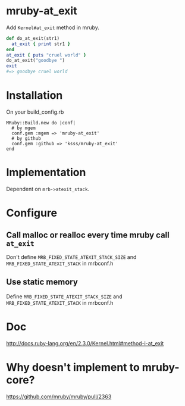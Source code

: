 mruby-at_exit
===

Add `Kernel#at_exit` method in mruby.

```rb
def do_at_exit(str1)
  at_exit { print str1 }
end
at_exit { puts "cruel world" }
do_at_exit("goodbye ")
exit
#=> goodbye cruel world
```

# Installation

On your build_config.rb

```
MRuby::Build.new do |conf|
  # by mgem
  conf.gem :mgem => 'mruby-at_exit'
  # by github
  conf.gem :github => 'ksss/mruby-at_exit'
end
```

# Implementation

Dependent on `mrb->atexit_stack`.

# Configure

## Call malloc or realloc every time mruby call `at_exit`

Don't define `MRB_FIXED_STATE_ATEXIT_STACK_SIZE` and `MRB_FIXED_STATE_ATEXIT_STACK` in mrbconf.h

## Use static memory

Define `MRB_FIXED_STATE_ATEXIT_STACK_SIZE` and `MRB_FIXED_STATE_ATEXIT_STACK` in mrbconf.h

# Doc

http://docs.ruby-lang.org/en/2.3.0/Kernel.html#method-i-at_exit

# Why doesn't implement to mruby-core?

https://github.com/mruby/mruby/pull/2363
